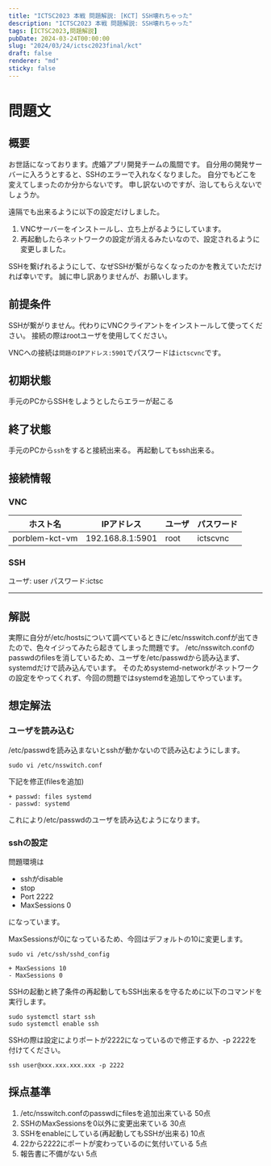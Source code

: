 ```yaml
---
title: "ICTSC2023 本戦 問題解説: [KCT] SSH壊れちゃった"
description: "ICTSC2023 本戦 問題解説: SSH壊れちゃった"
tags: [ICTSC2023,問題解説]
pubDate: 2024-03-24T00:00:00
slug: "2024/03/24/ictsc2023final/kct"
draft: false
renderer: "md"
sticky: false
---
```


# 問題文

## 概要

お世話になっております。虎婚アプリ開発チームの風間です。
自分用の開発サーバーに入ろうとすると、SSHのエラーで入れなくなりました。
自分でもどこを変えてしまったのか分からないです。
申し訳ないのですが、治してもらえないでしょうか。

遠隔でも出来るように以下の設定だけしました。

1. VNCサーバーをインストールし、立ち上がるようにしています。
2. 再起動したらネットワークの設定が消えるみたいなので、設定されるように変更しました。

SSHを繋げれるようにして、なぜSSHが繋がらなくなったのかを教えていただければ幸いです。
誠に申し訳ありませんが、お願いします。

## 前提条件

SSHが繋がりません。代わりにVNCクライアントをインストールして使ってください。
接続の際はrootユーザを使用してください。

VNCへの接続は`問題のIPアドレス:5901`でパスワードは`ictscvnc`です。

## 初期状態

手元のPCからSSHをしようとしたらエラーが起こる

## 終了状態

手元のPCから`ssh`をすると接続出来る。
再起動してもssh出来る。

## 接続情報

### VNC

| ホスト名 | IPアドレス | ユーザ | パスワード|
| --------- | ----------- | ------ | ------------------ |
| porblem-kct-vm | 192.168.8.1:5901 | root | ictscvnc |

### SSH

ユーザ: user パスワード:ictsc

---

## 解説

実際に自分が/etc/hostsについて調べているときに/etc/nsswitch.confが出てきたので、色々イジってみたら起きてしまった問題です。
/etc/nsswitch.confのpasswdのfilesを消しているため、ユーザを/etc/passwdから読み込まず、systemdだけで読み込んでいます。
そのためsystemd-networkがネットワークの設定をやってくれず、今回の問題ではsystemdを追加してやっています。

## 想定解法

### ユーザを読み込む

/etc/passwdを読み込まないとsshが動かないので読み込むようにします。

```
sudo vi /etc/nsswitch.conf
```

下記を修正(filesを追加)

``` diff_bash
+ passwd: files systemd
- passwd: systemd
```

これにより/etc/passwdのユーザを読み込むようになります。

### sshの設定

問題環境は
- sshがdisable
- stop
- Port 2222
- MaxSessions 0

になっています。

MaxSessionsが0になっているため、今回はデフォルトの10に変更します。

```
sudo vi /etc/ssh/sshd_config
```

``` diff_bash
+ MaxSessions 10
- MaxSessions 0
```

SSHの起動と終了条件の再起動してもSSH出来るを守るために以下のコマンドを実行します。

```
sudo systemctl start ssh
sudo systemctl enable ssh
```

SSHの際は設定によりポートが2222になっているので修正するか、-p 2222を付けてください。

```
ssh user@xxx.xxx.xxx.xxx -p 2222
```

## 採点基準

1. /etc/nsswitch.confのpasswdにfilesを追加出来ている 50点
2. SSHのMaxSessionsを0以外に変更出来ている 30点
3. SSHをenableにしている(再起動してもSSHが出来る) 10点
4. 22から2222にポートが変わっているのに気付いている 5点
5. 報告書に不備がない 5点
